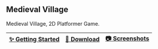 Medieval Village
----------------
<p>Medieval Village, 2D Platformer Game.<p>
<markdown-accessiblity-table data-catalyst=""><table>
<thead>
<tr>
<th><a href="#getting-started">✨ Getting Started</a></th>
<th><a href="#download">🚀 Download</a></th>
<th><a href="#screenshots">📷 Screenshots</a></th>
</tr>
</thead>
</table></markdown-accessiblity-table>

